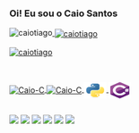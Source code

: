 ### Oi! Eu sou o Caio Santos

<link rel="stylesheet" href="https://cdn.jsdelivr.net/gh/devicons/devicon@v2.15.1/devicon.min.css">
<link rel="stylesheet" href="https://cdn.jsdelivr.net/gh/devicons/devicon@v2.15.1/devicon.min.css">
          
          
<div>
  <a href = "https://github.com/caiotiago">
<p><img align="left" src="https://github-readme-stats.vercel.app/api/top-langs?username=caiotiago&show_icons=true&locale=en&layout=compact" alt="caiotiago" /></p>

<p>&nbsp;<img align="center" src="https://github-readme-stats.vercel.app/api?username=caiotiago&show_icons=true&locale=en" alt="caiotiago" /></p>

<p><img align="center" src="https://github-readme-streak-stats.herokuapp.com/?user=caiotiago&" alt="caiotiago" /></p>
    
</div>

<div style="display: inline_block"><br>
  
   <i class="devicon-c-plain colored"></i>
   <i class="devicon-cplusplus-plain colored"></i>

   <img align="center" alt="Caio-C" height="30" width="40" src="https://cdn.jsdelivr.net/gh/devicons/devicon/icons/cplusplus/cplusplus-original.svg">          
  <img align="center" alt="Caio-C" height="30" width="40" src="https://cdn.jsdelivr.net/gh/devicons/devicon/icons/c/c-original.svg">
  <img align="center" alt="Caio-Python" height="30" width="40" src="https://raw.githubusercontent.com/devicons/devicon/master/icons/python/python-original.svg">
  <img align="center" alt="Caio-Csharp" height="30" width="40" src="https://raw.githubusercontent.com/devicons/devicon/master/icons/csharp/csharp-original.svg">
</div>

##

<div> 
  <a href="https://www.youtube.com/channel/UCBkooywQq6gjQ0xczzKP8ow" target="_blank"><img src="https://img.shields.io/badge/YouTube-FF0000?style=for-the-badge&logo=youtube&logoColor=white" target="_blank"></a>
  <a href="https://www.instagram.com/_caiotiago/" target="_blank"><img src="https://img.shields.io/badge/-Instagram-%23E4405F?style=for-the-badge&logo=instagram&logoColor=white" target="_blank"></a>
 	<a href="https://www.twitch.tv/tiagotv12" target="_blank"><img src="https://img.shields.io/badge/Twitch-9146FF?style=for-the-badge&logo=twitch&logoColor=white" target="_blank"></a>
 <a href="https://discord.gg/cq9gxjxZ" target="_blank"><img src="https://img.shields.io/badge/Discord-7289DA?style=for-the-badge&logo=discord&logoColor=white" target="_blank"></a> 
  <a href = "mailto:caiotobe@gmail.com"><img src="https://img.shields.io/badge/-Gmail-%23333?style=for-the-badge&logo=gmail&logoColor=white" target="_blank"></a>
  <a href="" target="_blank"><img src="https://img.shields.io/badge/-LinkedIn-%230077B5?style=for-the-badge&logo=linkedin&logoColor=white" target="_blank"></a> 
